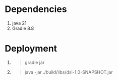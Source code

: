 # Dependencies
1. java 21
2. Gradle 8.8
# Deployment
1. > gradle jar
2. > java -jar ./build/libs/dsl-1.0-SNAPSHOT.jar